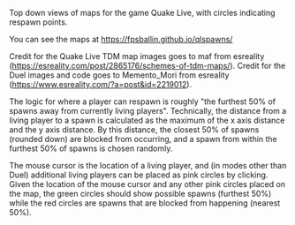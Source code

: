 Top down views of maps for the game Quake Live, with circles indicating respawn points.

You can see the maps at https://fpsballin.github.io/qlspawns/

Credit for the Quake Live TDM map images goes to maf from esreality (https://esreality.com/post/2865176/schemes-of-tdm-maps/).
Credit for the Duel images and code goes to Memento_Mori from esreality (https://www.esreality.com/?a=post&id=2219012).

The logic for where a player can respawn is roughly "the furthest 50% of spawns away from currently living players". Technically, the distance from a living player to a spawn is calculated as the maximum of the x axis distance and the y axis distance. By this distance, the closest 50% of spawns (rounded down) are blocked from occurring, and a spawn from within the furthest 50% of spawns is chosen randomly.

The mouse cursor is the location of a living player, and (in modes other than Duel) additional living players can be placed as pink circles by clicking. Given the location of the mouse cursor and any other pink circles placed on the map, the green circles should show possible spawns (furthest 50%) while the red circles are spawns that are blocked from happening (nearest 50%).
